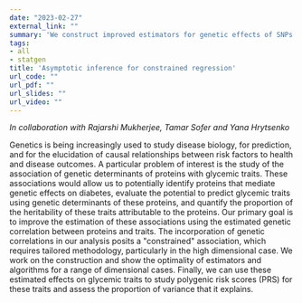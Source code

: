```yaml
---
date: "2023-02-27"
external_link: ""
summary: 'We construct improved estimators for genetic effects of SNPs on glycemic traits, using the medium of protein expression data'
tags:
- all
- statgen
title: 'Asymptotic inference for constrained regression'
url_code: ""
url_pdf: ""
url_slides: ""
url_video: ""
---
```




_In collaboration with Rajarshi Mukherjee, Tamar Sofer and Yana Hrytsenko_





Genetics is being increasingly used to study disease biology, for prediction, and for the elucidation of causal relationships between risk factors to health and disease outcomes. A particular problem of interest is the study of the association of genetic determinants of proteins with glycemic traits. These associations would allow us to potentially identify proteins that mediate genetic effects on diabetes, evaluate the potential to predict glycemic traits using genetic determinants of these proteins, and quantify the proportion of the heritability of these traits attributable to the proteins.  Our primary goal is to improve the estimation of these associations using the estimated genetic correlation between proteins and traits. The incorporation of genetic correlations in our analysis posits a "constrained" association, which requires tailored methodology, particularly in the high dimensional case. We work on the construction and show the optimality of estimators and algorithms for a range of dimensional cases. Finally, we can use these estimated effects on glycemic traits to study polygenic risk scores (PRS) for these traits and assess the proportion of variance that it explains.

